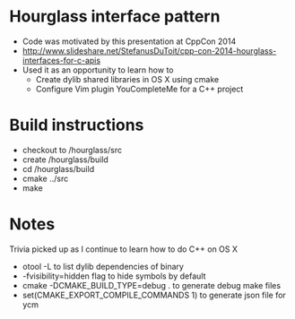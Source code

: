 # Hourglass interface pattern
- Code was motivated by this presentation at CppCon 2014
- http://www.slideshare.net/StefanusDuToit/cpp-con-2014-hourglass-interfaces-for-c-apis
- Used it as an opportunity to learn how to
    - Create dylib shared libraries in OS X using cmake
    - Configure Vim plugin YouCompleteMe for a C++ project

# Build instructions
- checkout to /hourglass/src
- create /hourglass/build
- cd /hourglass/build
- cmake ../src
- make

# Notes
Trivia picked up as I continue to learn how to do C++ on OS X
- otool -L to list dylib dependencies of binary
- -fvisibility=hidden flag to hide symbols by default
- cmake -DCMAKE_BUILD_TYPE=debug . to generate debug make files
- set(CMAKE_EXPORT_COMPILE_COMMANDS 1) to generate json file for ycm

